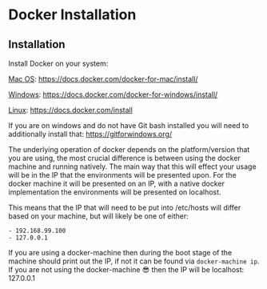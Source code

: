 # Docker Installation


## Installation

Install Docker on your system:

[Mac OS](https://docs.docker.com/docker-for-mac/install/): https://docs.docker.com/docker-for-mac/install/

[Windows](https://docs.docker.com/docker-for-windows/install/): https://docs.docker.com/docker-for-windows/install/

[Linux](https://docs.docker.com/install): https://docs.docker.com/install

If you are on windows and do not have Git bash installed you will need to additionally install that:
https://gitforwindows.org/

The underlying operation of docker depends on the platform/version that you are using, the most crucial difference is between using the docker machine and running natively. 
The main way that this will effect your usage will be in the IP that the environments will be presented upon. For the docker machine it will be presented on an IP, with a native 
docker implementation the environments will be presented on localhost.

This means that the IP that will need to be put into /etc/hosts will differ based on your machine, but will likely be one of either:

 	- 192.168.99.100
 	- 127.0.0.1


If you are using a docker-machine then during the boot stage of the machine should print out the IP, if not it can be found via `docker-machine ip`. If you are not using the docker-machine :sunglasses: then the IP will be localhost: 127.0.0.1